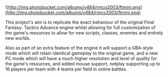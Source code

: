 ![http://img.photobucket.com/albums/v484/rmco2003/ftmini.png](http://img.photobucket.com/albums/v484/rmco2003/ftmini.png)

This project's aim is to replicate the exact behaviour of the original Final Fantasy: Tactics Advance engine whilst allowing for full customization of the game's resources to allow for new scripts, classes, enemies and entirely new worlds.

Also as part of an extra feature of the engine it will support a GBA-style mode which will retain identical gameplay to the original game, and a new PC mode which will have a much higher resolution and level of quality for the game's resources, and added mouse support, netplay supporting up to 16 players per team with 4 teams per field in online battles.